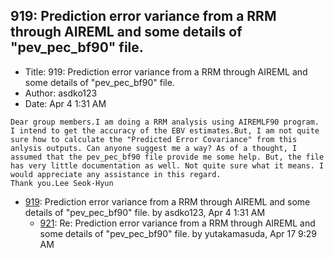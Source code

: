 ## 919: Prediction error variance from a RRM through AIREML and some details of "pev_pec_bf90" file.

- Title: 919: Prediction error variance from a RRM through AIREML and some details of "pev_pec_bf90" file.
- Author: asdko123
- Date: Apr 4 1:31 AM

```
Dear group members.I am doing a RRM analysis using AIREMLF90 program. I intend to get the accuracy of the EBV estimates.But, I am not quite sure how to calculate the "Predicted Error Covariance" from this anlysis outputs. Can anyone suggest me a way? As of a thought, I assumed that the pev_pec_bf90 file provide me some help. But, the file has very little documentation as well. Not quite sure what it means. I would appreciate any assistance in this regard. 
Thank you.Lee Seok-Hyun
```

- [919](0919.md): Prediction error variance from a RRM through AIREML and some details of &quot;pev_pec_bf90&quot; file. by asdko123, Apr 4 1:31 AM
    - [921](0921.md): Re: Prediction error variance from a RRM through AIREML and some details of &quot;pev_pec_bf90&quot; file. by yutakamasuda, Apr 17 9:29 AM
